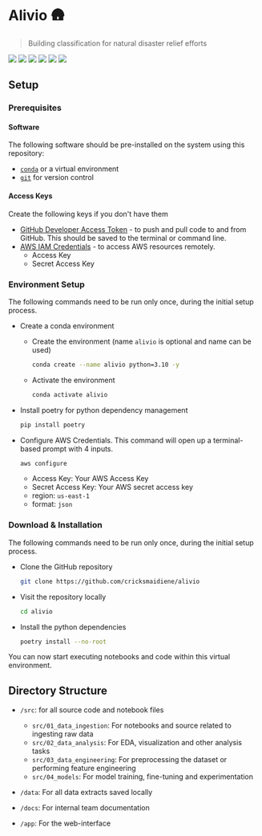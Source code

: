 # Alivio 🛖

> Building classification for natural disaster relief efforts

![](https://img.shields.io/badge/Jupyter-F37626.svg?style=for-the-badge&logo=Jupyter&logoColor=white)
![](https://img.shields.io/badge/Anaconda-44A833.svg?style=for-the-badge&logo=Anaconda&logoColor=white)
![](https://img.shields.io/badge/Python-3776AB.svg?style=for-the-badge&logo=Python&logoColor=white)
![](https://img.shields.io/badge/Git-F05032.svg?style=for-the-badge&logo=Git&logoColor=white)
![](https://img.shields.io/badge/Amazon%20AWS-232F3E.svg?style=for-the-badge&logo=Amazon-AWS&logoColor=white)
![](https://img.shields.io/badge/Google%20Colab-F9AB00.svg?style=for-the-badge&logo=Google-Colab&logoColor=white)


## Setup

### Prerequisites


#### Software

The following software should be pre-installed on the system using this repository:

* [`conda`](https://docs.anaconda.com/anaconda/install/index.html) or a virtual environment
* [`git`](https://git-scm.com/book/en/v2/Getting-Started-Installing-Git) for version control

#### Access Keys

Create the following keys if you don't have them

* [GitHub Developer Access Token](https://docs.github.com/en/authentication/keeping-your-account-and-data-secure/managing-your-personal-access-tokens) - to push and pull code to and from GitHub. This should be saved to the terminal or command line.
* [AWS IAM Credentials](https://k21academy.com/amazon-web-services/create-access-and-secret-keys-in-aws/) - to access AWS resources remotely.
    * Access Key
    * Secret Access Key

### Environment Setup

The following commands need to be run only once, during the initial setup process. 

* Create a conda environment
  * Create the environment (name `alivio` is optional and name can be used)

    ```bash
    conda create --name alivio python=3.10 -y
    ```

  * Activate the environment

    ```bash
    conda activate alivio
    ```

* Install poetry for python dependency management

  ```bash
  pip install poetry
  ```

* Configure AWS Credentials. This command will open up a terminal-based prompt with 4 inputs. 

  ```bash
  aws configure
  ```
  * Access Key: Your AWS Access Key
  * Secret Access Key: Your AWS secret access key
  * region: `us-east-1`
  * format: `json`


### Download & Installation

The following commands need to be run only once, during the initial setup process.

* Clone the GitHub repository

  ```bash
  git clone https://github.com/cricksmaidiene/alivio
  ```

* Visit the repository locally
  
  ```bash
  cd alivio
  ```

* Install the python dependencies

  ```bash
  poetry install --no-root
  ```

You can now start executing notebooks and code within this virtual environment.


## Directory Structure

* `/src`: for all source code and notebook files
  
  * `src/01_data_ingestion`: For notebooks and source related to ingesting raw data
  * `src/02_data_analysis`: For EDA, visualization and other analysis tasks
  * `src/03_data_engineering`: For preprocessing the dataset or performing feature engineering
  * `src/04_models`: For model training, fine-tuning and experimentation

* `/data`: For all data extracts saved locally
* `/docs`: For internal team documentation
* `/app`: For the web-interface



